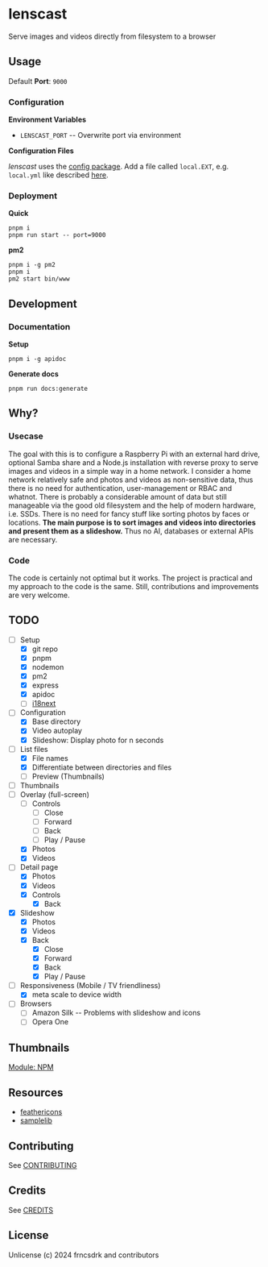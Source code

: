 # lenscast

Serve images and videos directly from filesystem to a browser

## Usage

Default **Port**: `9000`

### Configuration

**Environment Variables**

- `LENSCAST_PORT` -- Overwrite port via environment

**Configuration Files**

*lenscast* uses the [config package]().
Add a file called `local.EXT`, e.g. `local.yml` like described [here](https://github.com/node-config/node-config/wiki/Configuration-Files).

### Deployment

**Quick**

```
pnpm i
pnpm run start -- port=9000
```

**pm2**

```
pnpm i -g pm2
pnpm i
pm2 start bin/www
```

## Development

### Documentation

**Setup**

```
pnpm i -g apidoc
```

**Generate docs**

```
pnpm run docs:generate
```

## Why?

### Usecase

The goal with this is to configure a Raspberry Pi with an external hard drive, optional Samba share and a Node.js installation
with reverse proxy to serve images and videos in a simple way in a home network.
I consider a home network relatively safe and photos and videos as non-sensitive data, thus there is no need for authentication,
user-management or RBAC and whatnot.
There is probably a considerable amount of data but still manageable via the good old filesystem and the help of modern hardware, i.e. SSDs.
There is no need for fancy stuff like sorting photos by faces or locations. **The main purpose is to sort images and videos into directories
and present them as a slideshow.** Thus no AI, databases or external APIs are necessary.

### Code

The code is certainly not optimal but it works. The project is practical and my approach to the code is the same. Still, contributions
and improvements are very welcome.

## TODO

- [ ] Setup
  - [x] git repo
  - [x] pnpm
  - [x] nodemon
  - [x] pm2
  - [x] express
  - [x] apidoc
  - [ ] [i18next](https://www.npmjs.com/package/i18next-http-middleware)
- [ ] Configuration
  - [x] Base directory
  - [x] Video autoplay
  - [x] Slideshow: Display photo for n seconds
- [ ] List files
  - [x] File names
  - [x] Differentiate between directories and files
  - [ ] Preview (Thumbnails)
- [ ] Thumbnails
- [ ] Overlay (full-screen)
  - [ ] Controls
    - [ ] Close
    - [ ] Forward
    - [ ] Back
    - [ ] Play / Pause
  - [x] Photos
  - [x] Videos
- [ ] Detail page
  - [x] Photos
  - [x] Videos
  - [x] Controls
    - [x] Back
- [x] Slideshow
  - [x] Photos
  - [x] Videos
  - [x] Back
    - [x] Close
    - [x] Forward
    - [x] Back
    - [x] Play / Pause
- [ ] Responsiveness (Mobile / TV friendliness)
  - [x] meta scale to device width
- [ ] Browsers
  - [ ] Amazon Silk -- Problems with slideshow and icons
  - [ ] Opera One

## Thumbnails

[Module: NPM](https://www.npmjs.com/package/image-thumbnail)

## Resources

- [feathericons](https://feathericons.com/)
- [samplelib](https://samplelib.com/)

## Contributing

See [CONTRIBUTING](https://github.com/frncsdrk/lenscast/blob/main/CONTRIBUTING.md)

## Credits

See [CREDITS](https://github.com/frncsdrk/lenscast/blob/main/CREDITS)

## License

Unlicense (c) 2024 frncsdrk and contributors

